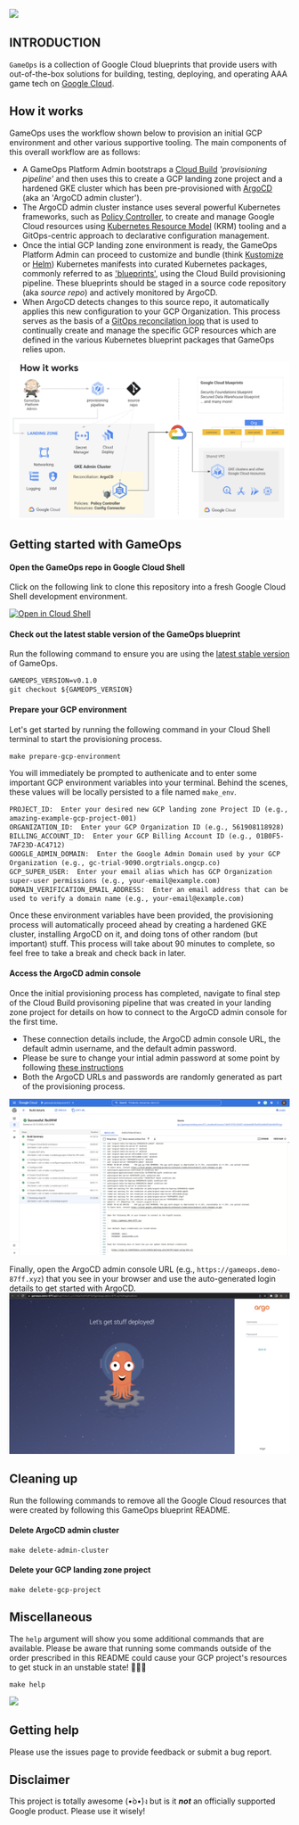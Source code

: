 ![](https://raw.githubusercontent.com/bbhuston/gameops/assets/.assets/gameops-bling.png)

## INTRODUCTION

`GameOps` is a collection of Google Cloud blueprints that provide users with out-of-the-box solutions for building, testing, deploying, and operating AAA game tech on [Google Cloud](https://cloud.google.com).

## How it works

GameOps uses the workflow shown below to provision an initial GCP environment and other various supportive tooling.  The main components of this overall workflow are as follows:

- A GameOps Platform Admin bootstraps a [Cloud Build](https://cloud.google.com/build) *'provisioning pipeline'* and then uses this to create a GCP landing zone project and a hardened GKE cluster which has been pre-provisioned with [ArgoCD](https://argoproj.github.io/cd/) (aka an 'ArgoCD admin cluster').
- The ArgoCD admin cluster instance uses several powerful Kubernetes frameworks, such as [Policy Controller](https://cloud.google.com/anthos-config-management/docs/concepts/policy-controller), to create and manage Google Cloud resources using [Kubernetes Resource Model](https://github.com/kubernetes/design-proposals-archive/blob/main/architecture/resource-management.md) (KRM) tooling and a GitOps-centric approach to declarative configuration management.
- Once the intial GCP landing zone environment is ready, the GameOps Platform Admin can proceed to customize and bundle (think [Kustomize](https://kustomize.io/) or [Helm](https://helm.sh/)) Kubernetes manifests into curated Kubernetes packages, commonly referred to as ['blueprints'](https://cloud.google.com/anthos-config-management/docs/concepts/blueprints), using the Cloud Build provisioning pipeline.  These blueprints should be staged in a source code repository (aka *source repo*) and actively monitored by ArgoCD.
- When ArgoCD detects changes to this source repo, it automatically applies this new configuration to your GCP Organization.  This process serves as the basis of a [GitOps reconcilation loop](https://thenewstack.io/kubecon-cloud-native-patterns-of-the-gitops-pipeline/) that is used to continually create and manage the specific GCP resources which are defined in the various Kubernetes blueprint packages that GameOps relies upon.

![](https://raw.githubusercontent.com/bbhuston/argocd-gameops/main/.assets/how-it-works.png)

## Getting started with GameOps

#### Open the GameOps repo in Google Cloud Shell

Click on the following link to clone this repository into a fresh Google Cloud Shell development environment.

[![Open in Cloud Shell](https://gstatic.com/cloudssh/images/open-btn.svg)](https://ssh.cloud.google.com/cloudshell/editor?cloudshell_git_repo=https%3A%2F%2Fgithub.com%2Fbbhuston%2Fargocd-gameops.git&cloudshell_git_branch=main&cloudshell_open_in_editor=README.md&cloudshell_workspace=.)

#### Check out the latest stable version of the GameOps blueprint

Run the following command to ensure you are using the [latest stable version](https://github.com/bbhuston/argocd-gameops/releases) of GameOps.
```
GAMEOPS_VERSION=v0.1.0
git checkout ${GAMEOPS_VERSION}
```

#### Prepare your GCP environment

Let's get started by running the following command in your Cloud Shell terminal to start the provisioning process.

```
make prepare-gcp-environment
```

You will immediately be prompted to authenicate and to enter some important GCP environment variables into your terminal.  Behind the scenes, these values will be locally persisted to a file named `make_env`.

```
PROJECT_ID:  Enter your desired new GCP landing zone Project ID (e.g., amazing-example-gcp-project-001)
ORGANIZATION_ID:  Enter your GCP Organization ID (e.g., 561908118928)
BILLING_ACCOUNT_ID:  Enter your GCP Billing Account ID (e.g., 01B0F5-7AF23D-AC4712)
GOOGLE_ADMIN_DOMAIN:  Enter the Google Admin Domain used by your GCP Organization (e.g., gc-trial-9090.orgtrials.ongcp.co)
GCP_SUPER_USER:  Enter your email alias which has GCP Organization super-user permissions (e.g., your-email@example.com)
DOMAIN_VERIFICATION_EMAIL_ADDRESS:  Enter an email address that can be used to verify a domain name (e.g., your-email@example.com)
```

Once these environment variables have been provided, the provisioning process will automatically proceed ahead by creating a hardened GKE cluster, installing ArgoCD on it, and doing tons of other random (but important) stuff.  This process will take about 90 minutes to complete, so feel free to take a break and check back in later.

#### Access the ArgoCD admin console

Once the initial provisioning process has completed, navigate to final step of the Cloud Build provisoning pipeline that was created in your landing zone project for details on how to connect to the ArgoCD admin console for the first time.  

- These connection details include, the ArgoCD admin console URL, the default admin username, and the default admin password.
- Please be sure to change your intial admin password at some point by following [these instructions](https://argo-cd.readthedocs.io/en/stable/user-guide/commands/argocd_account_update-password/)
- Both the ArgoCD URLs and passwords are randomly generated as part of the provisioning process.

![](https://raw.githubusercontent.com/bbhuston/argocd-gameops/main/.assets/argocd-login-details.png)

Finally, open the ArgoCD admin console URL (e.g., `https://gameops.demo-87ff.xyz`) that you see in your browser and use the auto-generated login details to get started with ArgoCD.
![](https://raw.githubusercontent.com/bbhuston/argocd-gameops/main/.assets/argocd-login-screen.png)

## Cleaning up

Run the following commands to remove all the Google Cloud resources that were created by following this GameOps blueprint README. 

#### Delete ArgoCD admin cluster
```
make delete-admin-cluster
```

#### Delete your GCP landing zone project
```
make delete-gcp-project
```

## Miscellaneous
The `help` argument will show you some additional commands that are available.  Please be aware that running some commands outside of the order prescribed in this README could cause your GCP project's resources to get stuck in an unstable state! 💩💩💩
```
make help
```

![](https://raw.githubusercontent.com/bbhuston/gameops/assets/.assets/make-help-output.png)

## Getting help
Please use the issues page to provide feedback or submit a bug report.

## Disclaimer
This project is totally awesome (•̀o•́)ง but is it ***not*** an officially supported Google product.  Please use it wisely!